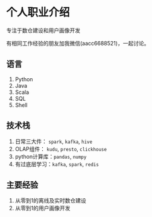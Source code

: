 # 个人职业介绍

专注于数仓建设和用户画像开发

有相同工作经验的朋友加我微信(aacc6688521)，一起讨论。

## 语言
1. Python
2. Java
3. Scala
4. SQL
5. Shell

## 技术栈
1. 日常三大件： `spark`, `kafka`, `hive`
2. OLAP组件： `kudu`, `presto`, `clickhouse`
3. python计算库：`pandas`, `numpy`
4. 有过底层学习：`kafka`, `spark`, `redis`

## 主要经验
1. 从零到1的离线及实时数仓建设
2. 从零到1的用户画像开发
